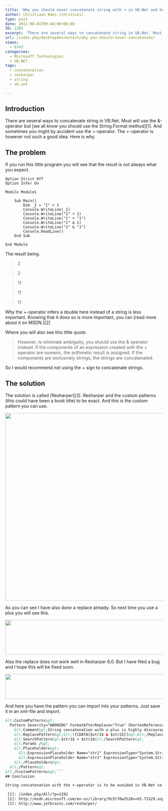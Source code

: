 ```yaml
---
title: 'Why you should never concatenate string with + in VB.Net and how  resharper can help.'
author: Christiaan Baes (chrissie1)
type: post
date: 2011-08-01T09:48:00+00:00
ID: 1285
excerpt: 'There are several ways to concatenate string in VB.Net. Most will use the &amp;-operator but we all know you should use the String.Format method. And sometimes you might by accident use the +-operator. The +-operator is however not such&hellip;'
url: /index.php/desktopdev/mstech/why-you-should-never-concatenate/
views:
  - 6743
categories:
  - Microsoft Technologies
  - VB.NET
tags:
  - concatenation
  - resharper
  - string
  - vb.net

---
```

## Introduction

There are several ways to concatenate string in VB.Net. Most will use the &-operator but [we all know you should use the String.Format method][1]. And sometimes you might by accident use the +-operator. The +-operator is however not such a good idea. Here is why.

## The problem

If you run this little program you will see that the result is not always what you expect.

```vbnet
Option Strict Off
Option Infer On

Module Module1

	Sub Main()
		Dim _I = "1" + 1
		Console.WriteLine(_I)
		Console.WriteLine("1" + 1)
		Console.WriteLine("1" + "1")
		Console.WriteLine("1" & 1)
		Console.WriteLine("1" & "1")
		Console.ReadLine()
	End Sub

End Module
```
The result being.

> 2
  
> 2
  
> 11
  
> 11
  
> 11 

Why the +-operator infers a double here instead of a string is less important. Knowing that it does so is more important, you can [read more about it on MSDN.][2]

Where you will also see this little quote.

> However, to eliminate ambiguity, you should use the & operator instead. If the components of an expression created with the + operator are numeric, the arithmetic result is assigned. If the components are exclusively strings, the strings are concatenated.

So I would recommend not using the + sign to concatenate strings.

## The solution

The solution is called [Resharper][3]. Resharper and the custom patterns (this could have been a book title) to be exact. And this is the custom pattern you can use.

<div class="image_block">
  <a href="https://lessthandot.z19.web.core.windows.net/wp-content/uploads/users/chrissie1/resharper/image1.png?mtime=1312198816"><img alt="" src="https://lessthandot.z19.web.core.windows.net/wp-content/uploads/users/chrissie1/resharper/image1.png?mtime=1312198816" width="800" height="600" /></a>
</div>

As you can see I have also done a replace already. So next time you use a plus you will see this.

<div class="image_block">
  <a href="https://lessthandot.z19.web.core.windows.net/wp-content/uploads/users/chrissie1/resharper/image2.png?mtime=1312198826"><img alt="" src="https://lessthandot.z19.web.core.windows.net/wp-content/uploads/users/chrissie1/resharper/image2.png?mtime=1312198826" width="960" height="111" /></a>
</div>

Alas the replace does not work well in Resharper 6.0. But I have filed a bug and I hope this will be fixed soon.

<div class="image_block">
  <a href="https://lessthandot.z19.web.core.windows.net/wp-content/uploads/users/chrissie1/resharper/image3.png?mtime=1312198835"><img alt="" src="https://lessthandot.z19.web.core.windows.net/wp-content/uploads/users/chrissie1/resharper/image3.png?mtime=1312198835" width="1494" height="80" /></a>
</div>

And here you have the pattern you can import into your patterns. Just save it in an xml-file and import.

```xml
&lt;CustomPatterns&gt;
  Pattern Severity="WARNING" FormatAfterReplace="True" ShortenReferences="True" Language="VBASIC"&gt;
    &lt;Comment&gt;String concatenation with a plus is highly discouraged try to use &.&lt;/Comment&gt;
    &lt;ReplacePattern&gt;&lt;![CDATA[$str1$ & $str2$]]&gt;&lt;/ReplacePattern&gt;
    &lt;SearchPattern&gt;$str1$ + $str2$&lt;/SearchPattern&gt;
    &lt;Params /&gt;
    &lt;Placeholders&gt;
      &lt;ExpressionPlaceholder Name="str1" ExpressionType="System.String" ExactType="False" /&gt;
      &lt;ExpressionPlaceholder Name="str2" ExpressionType="System.String" ExactType="False" /&gt;
    &lt;/Placeholders&gt;
  &lt;/Pattern&gt;
&lt;/CustomPatterns&gt;```
## Conclusion

String concatenation with the +-operator is to be avoided in VB.Net so use the &-operator instead. And you can use Resharper to avoid from making this mistake.

 [1]: /index.php/All/?p=1292
 [2]: http://msdn.microsoft.com/en-us/library/9c5t70w2%28v=VS.71%29.aspx
 [3]: http://www.jetbrains.com/resharper/